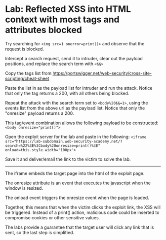 # Lab: Reflected XSS into HTML context with most tags and attributes blocked

Try searching for `<img src=1 onerror=print()>` and observe that the request is blocked.

Intercept a search request, send it to intruder, clear out the payload positions, and replace the search term with `<§§>`

Copy the tags list from https://portswigger.net/web-security/cross-site-scripting/cheat-sheet

Paste the list in as the payload list for intruder and run the attack. Notice that only the <body> tag returns a 200, with all others being blocked.

Repeat the attack with the search term set to `<body%20§§=1>`, using the events list from the above url as the payload list. Notice that only the "onresize" payload returns a 200.

This tag/event combination allows the following payload to be constructed: `<body onresize="print()">`

Open the exploit server for the lab and paste in the following: `<iframe src="https://lab-subdomain.web-security-academy.net/?search=%22%3E%3Cbody%20onresize=print()%3E" onload=this.style.width='100px'>`

Save it and deliver/email the link to the victim to solve the lab.

---

The iframe embeds the target page into the html of the exploit page.

The onresize attribute is an event that executes the javascript when the window is resized.

The onload event triggers the onresize event when the page is loaded.

Together, this means that when the victim clicks the exploit link, the XSS will be triggered. Instead of a print() action, malicious code could be inserted to compromise cookies or other sensitive values.

The labs provide a guarantee that the target user will click any link that is sent, so the last step is simplified.
